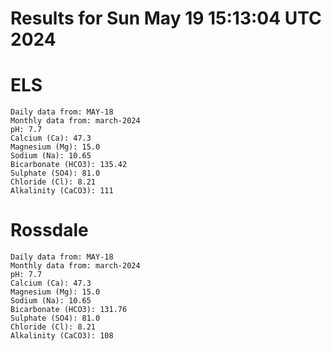 # Results for Sun May 19 15:13:04 UTC 2024
# ELS
```
Daily data from: MAY-18
Monthly data from: march-2024
pH: 7.7
Calcium (Ca): 47.3
Magnesium (Mg): 15.0
Sodium (Na): 10.65
Bicarbonate (HCO3): 135.42
Sulphate (SO4): 81.0
Chloride (Cl): 8.21
Alkalinity (CaCO3): 111
```
# Rossdale
```
Daily data from: MAY-18
Monthly data from: march-2024
pH: 7.7
Calcium (Ca): 47.3
Magnesium (Mg): 15.0
Sodium (Na): 10.65
Bicarbonate (HCO3): 131.76
Sulphate (SO4): 81.0
Chloride (Cl): 8.21
Alkalinity (CaCO3): 108
```
